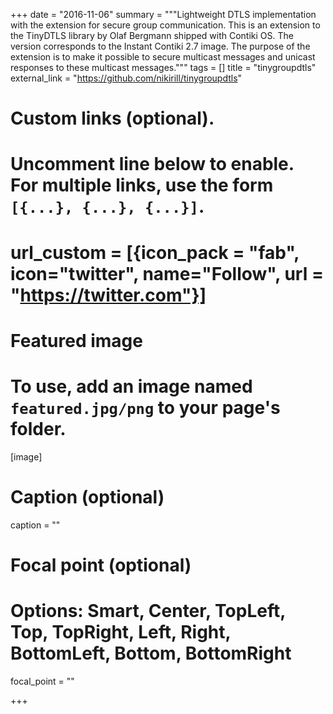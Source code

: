 +++
date = "2016-11-06"
summary = """Lightweight DTLS implementation with the extension for secure group communication. 
This is an extension to the TinyDTLS library by Olaf Bergmann shipped with Contiki OS. 
The version corresponds to the Instant Contiki 2.7 image.
The purpose of the extension is to make it possible to secure multicast messages and unicast 
responses to these multicast messages."""
tags = []
title = "tinygroupdtls"
external_link = "https://github.com/nikirill/tinygroupdtls"


# Custom links (optional).
#   Uncomment line below to enable. For multiple links, use the form `[{...}, {...}, {...}]`.
# url_custom = [{icon_pack = "fab", icon="twitter", name="Follow", url = "https://twitter.com"}]

# Featured image
# To use, add an image named `featured.jpg/png` to your page's folder. 
[image]
  # Caption (optional)
  caption = ""

  # Focal point (optional)
  # Options: Smart, Center, TopLeft, Top, TopRight, Left, Right, BottomLeft, Bottom, BottomRight
  focal_point = ""
  
+++